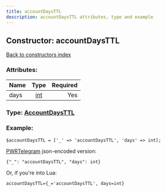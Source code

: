 ```yaml
---
title: accountDaysTTL
description: accountDaysTTL attributes, type and example
---
```

## Constructor: accountDaysTTL  
[Back to constructors index](index.md)



### Attributes:

| Name     |    Type       | Required |
|----------|:-------------:|---------:|
|days|[int](../types/int.md) | Yes|



### Type: [AccountDaysTTL](../types/AccountDaysTTL.md)


### Example:

```
$accountDaysTTL = ['_' => 'accountDaysTTL', 'days' => int];
```  

[PWRTelegram](https://pwrtelegram.xyz) json-encoded version:

```
{"_": "accountDaysTTL", "days": int}
```


Or, if you're into Lua:  


```
accountDaysTTL={_='accountDaysTTL', days=int}

```



